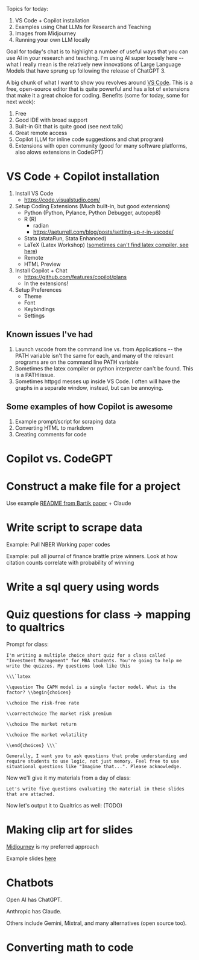 
Topics for today:

1. VS Code + Copilot installation
2. Examples using Chat LLMs for Research and Teaching
3. Images from Midjourney
4. Running your own LLM locally


Goal for today's chat is to highlight a number of useful ways that you can use AI in your research and teaching. I'm using AI super loosely here -- what I really mean is the relatively new innovations of Large Language Models that have sprung up following the release of ChatGPT 3.

A big chunk of what I want to show you revolves around [VS Code](https://code.visualstudio.com/). This is a free, open-source editor that is quite powerful and has a lot of extensions that make it a great choice for coding. Benefits (some for today, some for next week):

1. Free
2. Good IDE with broad support
3. Built-in Git that is quite good (see next talk)
4. Great remote access
5. Copilot (LLM for inline code suggestions and chat program)
6. Extensions with open community (good for many software platforms, also alows extensions in CodeGPT)


# VS Code + Copilot installation
1. Install VS Code 
    - https://code.visualstudio.com/
2. Setup Coding Extensions (Much built-in, but good extensions)
    - Python (Python, Pylance, Python Debugger, autopep8)
    - R (R) 
        - radian
        - https://aeturrell.com/blog/posts/setting-up-r-in-vscode/
    - Stata (stataRun, Stata Enhanced)
    - LaTeX (Latex Workshop) ([sometimes can't find latex compiler, see here](https://vkuhlmann.com/latex/configuration/fixingVSCode#fixing-using-the-wizard))
    - Remote
    - HTML Preview
3. Install Copilot + Chat
    - https://github.com/features/copilot/plans
    - In the extensions!
4. Setup Preferences
    - Theme
    - Font
    - Keybindings
    - Settings

## Known issues I've had
1. Launch vscode from the command line vs. from Applications -- the PATH variable isn't the same for each, and many of the relevant programs are on the command line PATH variable
2. Sometimes the latex compiler or python interpreter can't be found. This is a PATH issue.
3. Sometimes httpgd messes up inside VS Code. I often will have the graphs in a separate window, instead, but can be annoying. 

## Some examples of how Copilot is awesome
1. Example prompt/script for scraping data
2. Converting HTML to markdown
3. Creating comments for code

# Copilot vs. CodeGPT


# Construct a make file for a project
Use example  [README  from Bartik paper](http://paulgp.github.io/files/README_bartik.pdf) + Claude

# Write script to scrape data 
Example: Pull NBER Working paper codes

Example: pull all journal of finance brattle prize winners. Look at how citation counts correlate with probability of winning

# Write a sql query using words

# Quiz questions for class -> mapping to qualtrics

Prompt for class:
```
I'm writing a multiple choice short quiz for a class called "Investment Management" for MBA students. You're going to help me write the quizzes. My questions look like this

\\\`latex

\\question The CAPM model is a single factor model. What is the factor? \\begin{choices}

\\choice The risk-free rate

\\correctchoice The market risk premium

\\choice The market return

\\choice The market volatility

\\end{choices} \\\`

Generally, I want you to ask questions that probe understanding and require students to use logic, not just memory. Feel free to use situational questions like "Imagine that...". Please acknowledge.
```

Now we'll give it my materials from a day of class:

```
Let's write five questions evaluating the material in these slides that are attached.
```

Now let's output it to Qualtrics as well: (TODO)

# Making clip art for slides

[Midjourney](https://discord.com/channels/1254821865805840495/1254821865805840498) is my preferred approach

Example slides [here](https://paulgp.github.io/presentations/saffran_lecture.pdf)

# Chatbots 

Open AI has ChatGPT.

Anthropic has Claude.

Others include Gemini, Mixtral, and many alternatives (open source too).

# Converting math to code
